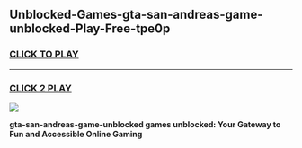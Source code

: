 
## Unblocked-Games-gta-san-andreas-game-unblocked-Play-Free-tpe0p
<h3>
<a href="https://premium76.site?title=gta-san-andreas-game-unblocked&ref=15A">CLICK TO PLAY</a></h3>
<hr>

<h3>
<a href="https://premium76.site?title=gta-san-andreas-game-unblocked&ref=15A">CLICK 2 PLAY</a>
  
</h3>

<a href="https://premium76.site?title=gta-san-andreas-game-unblocked&ref=15A"><img src="https://clearcache.store/games.png"></a>


**gta-san-andreas-game-unblocked games unblocked: Your Gateway to Fun and Accessible Online Gaming**
